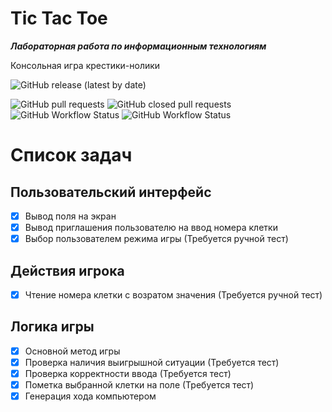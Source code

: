 # Tic Tac Toe
***Лабораторная работа по информационным технологиям***

Консольная игра крестики-нолики

![GitHub release (latest by date)](https://img.shields.io/github/v/release/gh0st17/tic-tac-toe?display_name=tag)

![GitHub pull requests](https://img.shields.io/github/issues-pr/gh0st17/tic-tac-toe)
![GitHub closed pull requests](https://img.shields.io/github/issues-pr-closed/gh0st17/tic-tac-toe)
![GitHub Workflow Status](https://img.shields.io/github/actions/workflow/status/gh0st17/tic-tac-toe/.github/workflows/build.yml)
![GitHub Workflow Status](https://img.shields.io/github/actions/workflow/status/gh0st17/tic-tac-toe/.github/workflows/tests.yml?label=tests)

# Список задач

## Пользовательский интерфейс
- [x] Вывод поля на экран
- [x] Вывод приглашения пользователю на ввод номера клетки
- [x] Выбор пользователем режима игры (Требуется ручной тест)

## Действия игрока
- [x] Чтение номера клетки с возратом значения (Требуется ручной тест)

## Логика игры
- [x] Основной метод игры
- [x] Проверка наличия выигрышной ситуации (Требуется тест)
- [x] Проверка корректности ввода (Требуется тест)
- [x] Пометка выбранной клетки на поле (Требуется тест)
- [x] Генерация хода компьютером
